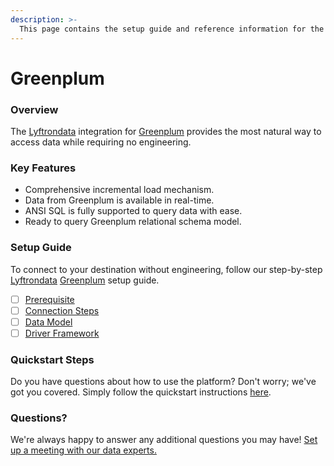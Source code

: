 ```yaml
---
description: >-
  This page contains the setup guide and reference information for the Greenplum source connector.
---
```


# Greenplum

### Overview

The [Lyftrondata](https://www.lyftrondata.com/) integration for [Greenplum](None) provides the most natural way to access data while requiring no engineering.

### Key Features

* Comprehensive incremental load mechanism.
* Data from Greenplum is available in real-time.&#x20;
* ANSI SQL is fully supported to query data with ease.
* Ready to query Greenplum relational schema model.

### Setup Guide

To connect to your destination without engineering, follow our step-by-step [Lyftrondata](https://www.lyftrondata.com/)  [Greenplum](None) setup guide.

* [ ] [Prerequisite](prerequisite.md)
* [ ] [Connection Steps](connection-steps.md)
* [ ] [Data Model](data-model/erd.md)
* [ ] [Driver Framework](driver-framework/)

### Quickstart Steps

Do you have questions about how to use the platform? Don't worry; we've got you covered. Simply follow the quickstart instructions [here](../README.md).

### Questions? <a href="#questions" id="questions"></a>

We're always happy to answer any additional questions you may have! [Set up a meeting with our data experts.](https://www.lyftrondata.com/book-a-meeting/)

